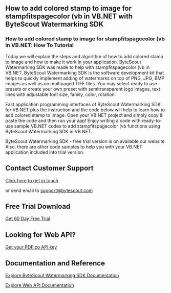 ## How to add colored stamp to image for stampfitspagecolor (vb in VB.NET with ByteScout Watermarking SDK

### How to add colored stamp to image for stampfitspagecolor (vb in VB.NET: How To Tutorial

Today we will explain the steps and algorithm of how to add colored stamp to image and how to make it work in your application. ByteScout Watermarking SDK was made to help with stampfitspagecolor (vb in VB.NET. ByteScout Watermarking SDK is the software development kit that helps to quickly implement adding of watermarks on top of PNG, JPG, BMP images as well as on multipaged TIFF files. You may select ready to use presets or create your own preset with semitransparent logo images, text lines with adjustable font size, family, color, rotation.

Fast application programming interfaces of ByteScout Watermarking SDK for VB.NET plus the instruction and the code below will help to learn how to add colored stamp to image. Open your VB.NET project and simply copy & paste the code and then run your app! Enjoy writing a code with ready-to-use sample VB.NET codes to add stampfitspagecolor (vb functions using ByteScout Watermarking SDK in VB.NET.

ByteScout Watermarking SDK - free trial version is on available our website. Also, there are other code samples to help you with your VB.NET application included into trial version.

## Contact Customer Support

[Click here to get in touch](https://bytescout.zendesk.com/hc/en-us/requests/new?subject=ByteScout%20Watermarking%20SDK%20Question)

or send email to [support@bytescout.com](mailto:support@bytescout.com?subject=ByteScout%20Watermarking%20SDK%20Question) 

## Free Trial Download

[Get 60 Day Free Trial](https://bytescout.com/download/web-installer?utm_source=github-readme)

## Looking for Web API? 

[Get your PDF.co API key](https://pdf.co/documentation/api?utm_source=github-readme)

## Documentation and Reference

[Explore ByteScout Watermarking SDK Documentation](https://bytescout.com/documentation/index.html?utm_source=github-readme)

[Explore Web API Documentation](https://pdf.co/documentation/api?utm_source=github-readme)